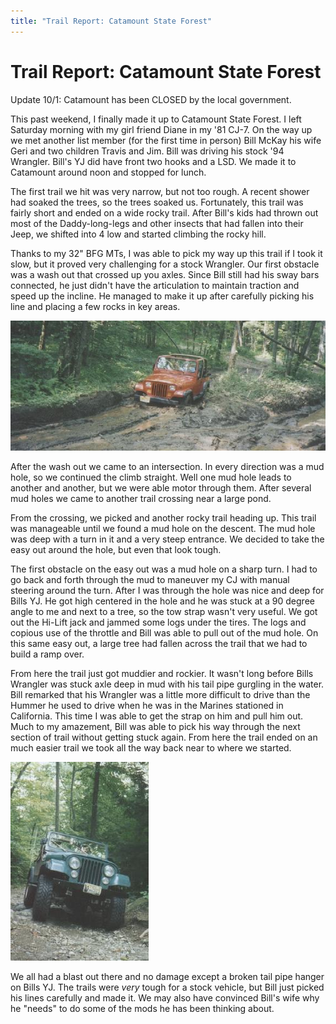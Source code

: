```yaml
---
title: "Trail Report: Catamount State Forest"
---
```

# Trail Report: Catamount State Forest

Update 10/1: Catamount has been  CLOSED  by the local government. 

This past weekend, I finally made it up to Catamount State Forest. I left Saturday morning with my girl friend Diane in my '81 CJ-7. On the way up we met another list member (for the first time in person) Bill McKay his wife Geri and two children Travis and Jim. Bill was driving his stock '94 Wrangler. Bill's YJ did have front two hooks and a LSD. We made it to Catamount around noon and stopped for lunch. 

The first trail we hit was very narrow, but not too rough. A recent shower had soaked the trees, so the trees soaked us. Fortunately, this trail was fairly short and ended on a wide rocky trail. After Bill's kids had thrown out most of the Daddy-long-legs and other insects that had fallen into their Jeep, we shifted into 4 low and started climbing the rocky hill. 

Thanks to my 32" BFG MTs, I was able to pick my way up this trail if I took it slow, but it proved very challenging for a stock Wrangler. Our first obstacle was a wash out that crossed up you axles. Since Bill still had his sway bars connected, he just didn't have the articulation to maintain traction and speed up the incline. He managed to make it up after carefully picking his line and placing a few rocks in key areas. 

![](/images/terry/trail/bill.jpg)

After the wash out we came to an intersection. In every direction was a mud hole, so we continued the climb straight. Well one mud hole leads to another and another, but we were able motor through them. After several mud holes we came to another trail crossing near a large pond. 

From the crossing, we picked and another rocky trail heading up. This trail was manageable until we found a mud hole on the descent. The mud hole was deep with a turn in it and a very steep entrance. We decided to take the easy out around the hole, but even that look tough. 

The first obstacle on the easy out was a mud hole on a sharp turn. I had to go back and forth through the mud to maneuver my CJ with manual steering around the turn. After I was through the hole was nice and deep for Bills YJ. He got high centered in the hole and he was stuck at a 90 degree angle to me and next to a tree, so the tow strap wasn't very useful. We got out the Hi-Lift jack and jammed some logs under the tires. The logs and copious use of the throttle and Bill was able to pull out of the mud hole. On this same easy out, a large tree had fallen across the trail that we had to build a ramp over. 

From here the trail just got muddier and rockier. It wasn't long before Bills Wrangler was stuck axle deep in mud with his tail pipe gurgling in the water. Bill remarked that his Wrangler was a little more difficult to drive than the Hummer he used to drive when he was in the Marines stationed in California. This time I was able to get the strap on him and pull him out. Much to my amazement, Bill was able to pick his way through the next section of trail without getting stuck again. From here the trail ended on an much easier trail we took all the way back near to where we started. 

![](/images/terry/trail/cata.jpg)

We all had a blast out there and no damage except a broken tail pipe hanger on Bills YJ. The trails were *very* tough for a stock vehicle, but Bill just picked his lines carefully and made it. We may also have convinced Bill's wife why he "needs" to do some of the mods he has been thinking about.
